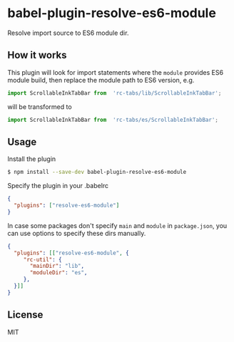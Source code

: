 # babel-plugin-resolve-es6-module

Resolve import source to ES6 module dir.


## How it works

This plugin will look for import statements where the `module` provides ES6 module build, then replace the module path to ES6 version, e.g.

```javascript
import ScrollableInkTabBar from  'rc-tabs/lib/ScrollableInkTabBar';
```

will be transformed to

```javascript
import ScrollableInkTabBar from  'rc-tabs/es/ScrollableInkTabBar';
```

## Usage

Install the plugin

```bash
$ npm install --save-dev babel-plugin-resolve-es6-module
```

Specify the plugin in your .babelrc

```json
{
  "plugins": ["resolve-es6-module"]
}
```

In case some packages don't specify `main` and `module` in `package.json`, you can use options to specify these dirs manually.

```json
{
  "plugins": [["resolve-es6-module", {
     "rc-util": {
       "mainDir": "lib",
       "moduleDir": "es",
     },
  }]]
}
```

## License

MIT
